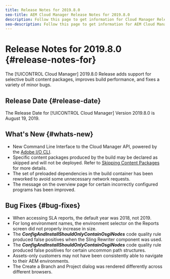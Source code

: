 ```yaml
---
title: Release Notes for 2019.8.0
seo-title: AEM Cloud Manager Release Notes for 2019.8.0
description: Follow this page to get information for Cloud Manager Release 2019.8.0.
seo-description: Follow this page to get information for AEM Cloud Manager Release 2019.8.0.
---
```

# Release Notes for 2019.8.0 {#release-notes-for}

The [!UICONTROL Cloud Manager] 2019.8.0 Release adds support for selective built content packages, improves build performance, and fixes a variety of minor bugs.

## Release Date {#release-date}

The Release Date for [!UICONTROL Cloud Manager] Version 2019.8.0 is August 19, 2019.

## What's New {#whats-new}

* New Command Line Interface to the Cloud Manager API, powered by the [Adobe I/O CLI](https://github.com/adobe/aio-cli-plugin-cloudmanager).
* Specific content packages produced by the build may be declared as skipped and will not be deployed. Refer to [Skipping Content Packages](/help/using/setting-up-project.md#skipping-content-packages) for more details.
* The set of preloaded dependencies in the build container has been reworked to avoid some unnecessary network requests.
* The message on the overview page for certain incorrectly configured programs has been improved.

## Bug Fixes {#bug-fixes}

* When accessing SLA reports, the default year was 2018, not 2019.
* For long environment names, the environment selector on the Reports screen did not properly increase in size.
* The ***ConfigAndInstallShouldOnlyContainOsgiNodes*** code quality rule produced false positives when the Sling Rewriter component was used.
* The ***ConfigAndInstallShouldOnlyContainOsgiNodes*** code quality rule produced false positives for certain uncommon path structures.
* Assets-only customers may not have been consistently able to navigate to their AEM environments.
* The Create a Branch and Project dialog was rendered differently across different browsers.
